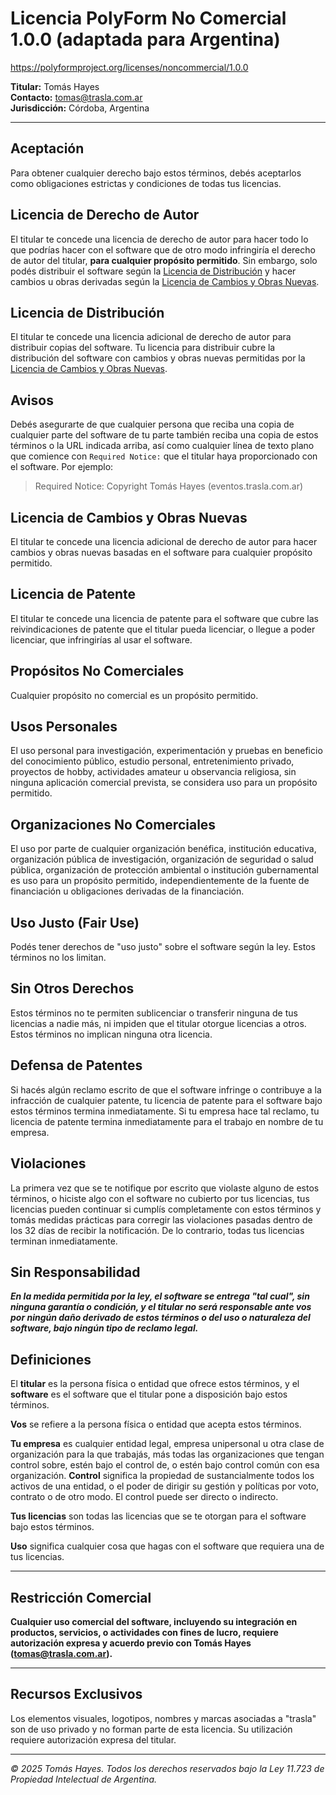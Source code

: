 # Licencia PolyForm No Comercial 1.0.0 (adaptada para Argentina)

<https://polyformproject.org/licenses/noncommercial/1.0.0>

**Titular:** Tomás Hayes  
**Contacto:** tomas@trasla.com.ar  
**Jurisdicción:** Córdoba, Argentina

---

## Aceptación

Para obtener cualquier derecho bajo estos términos, debés aceptarlos como obligaciones estrictas y condiciones de todas tus licencias.

## Licencia de Derecho de Autor

El titular te concede una licencia de derecho de autor para hacer todo lo que podrías hacer con el software que de otro modo infringiría el derecho de autor del titular, **para cualquier propósito permitido**. Sin embargo, solo podés distribuir el software según la [Licencia de Distribución](#licencia-de-distribución) y hacer cambios u obras derivadas según la [Licencia de Cambios y Obras Nuevas](#licencia-de-cambios-y-obras-nuevas).

## Licencia de Distribución

El titular te concede una licencia adicional de derecho de autor para distribuir copias del software. Tu licencia para distribuir cubre la distribución del software con cambios y obras nuevas permitidas por la [Licencia de Cambios y Obras Nuevas](#licencia-de-cambios-y-obras-nuevas).

## Avisos

Debés asegurarte de que cualquier persona que reciba una copia de cualquier parte del software de tu parte también reciba una copia de estos términos o la URL indicada arriba, así como cualquier línea de texto plano que comience con `Required Notice:` que el titular haya proporcionado con el software. Por ejemplo:

> Required Notice: Copyright Tomás Hayes (eventos.trasla.com.ar)

## Licencia de Cambios y Obras Nuevas

El titular te concede una licencia adicional de derecho de autor para hacer cambios y obras nuevas basadas en el software para cualquier propósito permitido.

## Licencia de Patente

El titular te concede una licencia de patente para el software que cubre las reivindicaciones de patente que el titular pueda licenciar, o llegue a poder licenciar, que infringirías al usar el software.

## Propósitos No Comerciales

Cualquier propósito no comercial es un propósito permitido.

## Usos Personales

El uso personal para investigación, experimentación y pruebas en beneficio del conocimiento público, estudio personal, entretenimiento privado, proyectos de hobby, actividades amateur u observancia religiosa, sin ninguna aplicación comercial prevista, se considera uso para un propósito permitido.

## Organizaciones No Comerciales

El uso por parte de cualquier organización benéfica, institución educativa, organización pública de investigación, organización de seguridad o salud pública, organización de protección ambiental o institución gubernamental es uso para un propósito permitido, independientemente de la fuente de financiación u obligaciones derivadas de la financiación.

## Uso Justo (Fair Use)

Podés tener derechos de "uso justo" sobre el software según la ley. Estos términos no los limitan.

## Sin Otros Derechos

Estos términos no te permiten sublicenciar o transferir ninguna de tus licencias a nadie más, ni impiden que el titular otorgue licencias a otros. Estos términos no implican ninguna otra licencia.

## Defensa de Patentes

Si hacés algún reclamo escrito de que el software infringe o contribuye a la infracción de cualquier patente, tu licencia de patente para el software bajo estos términos termina inmediatamente. Si tu empresa hace tal reclamo, tu licencia de patente termina inmediatamente para el trabajo en nombre de tu empresa.

## Violaciones

La primera vez que se te notifique por escrito que violaste alguno de estos términos, o hiciste algo con el software no cubierto por tus licencias, tus licencias pueden continuar si cumplís completamente con estos términos y tomás medidas prácticas para corregir las violaciones pasadas dentro de los 32 días de recibir la notificación. De lo contrario, todas tus licencias terminan inmediatamente.

## Sin Responsabilidad

**_En la medida permitida por la ley, el software se entrega "tal cual", sin ninguna garantía o condición, y el titular no será responsable ante vos por ningún daño derivado de estos términos o del uso o naturaleza del software, bajo ningún tipo de reclamo legal._**

## Definiciones

El **titular** es la persona física o entidad que ofrece estos términos, y el **software** es el software que el titular pone a disposición bajo estos términos.

**Vos** se refiere a la persona física o entidad que acepta estos términos.

**Tu empresa** es cualquier entidad legal, empresa unipersonal u otra clase de organización para la que trabajás, más todas las organizaciones que tengan control sobre, estén bajo el control de, o estén bajo control común con esa organización. **Control** significa la propiedad de sustancialmente todos los activos de una entidad, o el poder de dirigir su gestión y políticas por voto, contrato o de otro modo. El control puede ser directo o indirecto.

**Tus licencias** son todas las licencias que se te otorgan para el software bajo estos términos.

**Uso** significa cualquier cosa que hagas con el software que requiera una de tus licencias.

---

## Restricción Comercial

**Cualquier uso comercial del software, incluyendo su integración en productos, servicios, o actividades con fines de lucro, requiere autorización expresa y acuerdo previo con Tomás Hayes (tomas@trasla.com.ar).**

---

## Recursos Exclusivos

Los elementos visuales, logotipos, nombres y marcas asociadas a "trasla" son de uso privado y no forman parte de esta licencia. Su utilización requiere autorización expresa del titular.

---

_© 2025 Tomás Hayes. Todos los derechos reservados bajo la Ley 11.723 de Propiedad Intelectual de Argentina._
